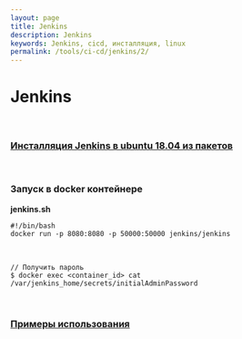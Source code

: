 ```yaml
---
layout: page
title: Jenkins
description: Jenkins
keywords: Jenkins, cicd, инсталляция, linux
permalink: /tools/ci-cd/jenkins/2/
---
```


# Jenkins

<br/>

### [Инсталляция Jenkins в ubuntu 18.04 из пакетов](//javadev.org/devtools/cicd/jenkins/setup/ubuntu/20.04/)

<br/>

### Запуск в docker контейнере

**jenkins.sh**

```
#!/bin/bash
docker run -p 8080:8080 -p 50000:50000 jenkins/jenkins
```

<br/>

    // Получить пароль
    $ docker exec <container_id> cat /var/jenkins_home/secrets/initialAdminPassword

<br/>

### [Примеры использования](https://github.com/webmakaka/Learn-DevOps-CI-CD-with-Jenkins-using-Pipelines-and-Docker)
